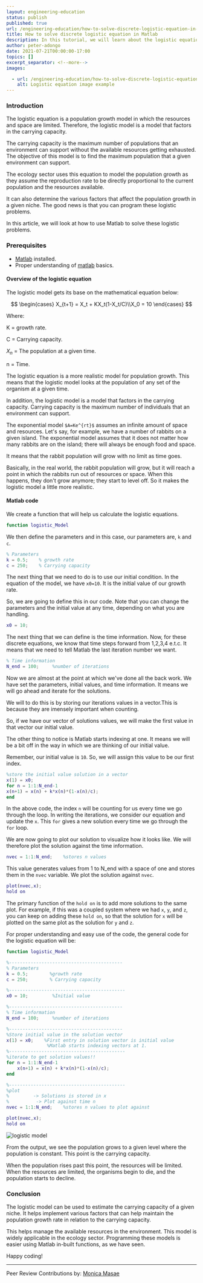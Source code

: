 ```yaml
---
layout: engineering-education
status: publish
published: true
url: /engineering-education/how-to-solve-discrete-logistic-equation-in-matlab
title: How to solve discrete logistic equation in Matlab
description: In this tutorial, we will learn about the logistic equation, and how we can solve them using Matlab.
author: peter-adongo
date: 2021-07-21T00:00:00-17:00
topics: []
excerpt_separator: <!--more-->
images:

  - url: /engineering-education/how-to-solve-discrete-logistic-equation-in-matlab/hero.jpg
    alt: Logistic equation image example
---
```


### Introduction
The logistic equation is a population growth model in which the resources and space are limited. 
Therefore, the logistic model is a model that factors in the carrying capacity.
<!--more-->

The carrying capacity is the maximum number of populations that an environment can support without the available resources getting exhausted. The objective of this model is to find the maximum population that a given environment can support.

The ecology sector uses this equation to model the population growth as they assume the reproduction rate to be directly proportional to the current population and the resources available.

It can also determine the various factors that affect the population growth in a given niche. The good news is that you can program these logistic problems.

In this article, we will look at how to use Matlab to solve these logistic problems.

### Prerequisites
- [Matlab](https://www.mathworks.com/products/get-matlab.html?s_tid=gn_getml) installed.
- Proper understanding of [matlab](https://www.section.io/engineering-education/getting-started-with-matlab/) basics.

#### Overview of the logistic equation
The logistic model gets its base on the mathematical equation below:

$$
\begin{cases} X_{t+1} = X_t + KX_t(1-X_t/C)\\X_0 = 10 \end{cases}
$$

Where:

K = growth rate.

C = Carrying capacity.

$X_n$ = The population at a given time.

n = Time.

The logistic equation is a more realistic model for population growth. This means that the logistic model looks at the population of any set of the organism at a given time.

In addition, the logistic model is a model that factors in the carrying capacity. Carrying capacity is the maximum number of individuals that an environment can support.

The exponential model `$A=Ke^{rt}$` assumes an infinite amount of space and resources. Let's say, for example, we have a number of rabbits on a given island. The exponential model assumes that it does not matter how many rabbits are on the island; there will always be enough food and space.

It means that the rabbit population will grow with no limit as time goes.

Basically, in the real world, the rabbit population will grow, but it will reach a point in which the rabbits run out of resources or space. When this happens, they don't grow anymore; they start to level off. So it makes the logistic model a little more realistic.

#### Matlab code
We create a function that will help us calculate the logistic equations. 
```Matlab
function logistic_Model
```
We then define the parameters and in this case, our parameters are, `k` and `c`.  
```matlab
% Parameters
k = 0.5;    % growth rate
c = 250;    % Carrying capacity
```
The next thing that we need to do is to use our initial condition. In the equation of the model, we have `x0=10`. It is the initial value of our growth rate.

So, we are going to define this in our code. Note that you can change the parameters and the initial value at any time, depending on what you are handling.

```Matlab
x0 = 10;
```

The next thing that we can define is the time information. Now, for these discrete equations, we know that time steps forward from 1,2,3,4 e.t.c. It means that we need to tell Matlab the last iteration number we want. 
```Matlab
% Time information
N_end = 100;     %number of iterations
```

Now we are almost at the point at which we've done all the back work. We have set the parameters, initial values, and time information. It means we will go ahead and iterate for the solutions.

We will to do this is by storing our iterations values in a vector.This is because they are imensely important when counting.

So, if we have our vector of solutions values, we will make the first value in that vector our initial value.

The other thing to notice is Matlab starts indexing at one. It means we will be a bit off in the way in which we are thinking of our initial value.

Remember, our initial value is `10`. So, we will assign this value to be our first index. 

```matlab
%store the initial value solution in a vector
x(1) = x0;
for n = 1:1:N_end-1
x(n+1) = x(n) + k*x(n)*(1-x(n)/c);
end
```
In the above code, the index `n` will be counting for us every time we go through the loop. In writing the iterations, we consider our equation and update the `x`. This `for` gives a new solution every time we go through the `for` loop.

We are now going to plot our solution to visualize how it looks like. We will therefore plot the solution against the time information.

```Matlab 
nvec = 1:1:N_end;    %stores n values
```
This value generates values from 1 to N_end with a space of one and stores them in the `nvec` variable. We plot the solution against `nvec`.
```Matlab
plot(nvec,x);
hold on
```
The primary function of the `hold on` is to add more solutions to the same plot. For example, if this was a coupled system where we had `x`, `y`, and `z`, you can keep on adding these `hold on`, so that the solution for `x` will be plotted on the same plot as the solution for `y` and `z`.

For proper understanding and easy use of the code, the general code for the logistic equation will be:
```Matlab
function logistic_Model

%------------------------------------------
% Parameters
k = 0.5;        %growth rate
c = 250;        % Carrying capacity

%-------------------------------------------
x0 = 10;         %Initial value

%------------------------------------------
% Time information
N_end = 100;     %number of iterations

%------------------------------------------
%Store initial value in the solution vector
x(1) = x0;    %First entry in solution vector is initial value
               %Matlab starts indexing vectors at 1.
%-------------------------------------------
%iterate to get solution values!!
for n = 1:1:N_end-1
    x(n+1) = x(n) + k*x(n)*(1-x(n)/c);
end

%-------------------------------------------
%plot
%         -> Solutions is stored in x
%          -> Plot against time n
nvec = 1:1:N_end;    %stores n values to plot against

plot(nvec,x);
hold on
```
![logistic model](/engineering-education/how-to-solve-discrete-logistic-equation-in-matlab/logistic_one.png)

From the output, we see the population grows to a given level where the population is constant. This point is the carrying capacity.

When the population rises past this point, the resources will be limited. When the resources are limited, the organisms begin to die, and the population starts to decline.

### Conclusion
The logistic model can be used to estimate the carrying capacity of a given niche. It helps implement various factors that can help maintain the population growth rate in relation to the carrying capacity.

This helps manage the available resources in the environment. This model is widely applicable in the ecology sector. Programming these models is easier using Matlab in-built functions, as we have seen.

Happy coding!

---
Peer Review Contributions by: [Monica Masae](/engineering-education/authors/monica-masae/)
